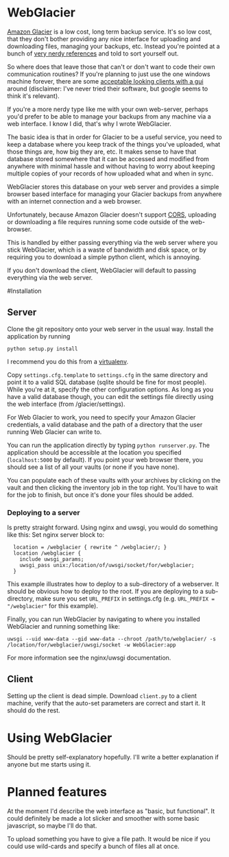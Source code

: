 # WebGlacier

[Amazon Glacier](http://aws.amazon.com/glacier/) is a low cost, long term backup service.  It's so low cost, that they don't bother providing any nice interface for uploading and downloading files, managing your backups, etc.  Instead you're pointed at a bunch of [very nerdy references](http://docs.aws.amazon.com/amazonglacier/latest/dev/amazon-glacier-api.html) and told to sort yourself out.

So where does that leave those that can't or don't want to code their own communication routines?  If you're planning to just use the one windows machine forever, there are some [acceptable looking clients with a gui](http://fastglacier.com/) around (disclaimer: I've never tried their software, but google seems to think it's relevant).

If you're a more nerdy type like me with your own web-server, perhaps you'd prefer to be able to manage your backups from any machine via a web interface.  I know I did, that's why I wrote WebGlacier.

The basic idea is that in order for Glacier to be a useful service, you need to keep a database where you keep track of the things you've uploaded, what those things are, how big they are, etc.  It makes sense to have that database stored somewhere that it can be accessed and modified from anywhere with minimal hassle and without having to worry about keeping multiple copies of your records of how uploaded what and when in sync.  

WebGlacier stores this database on your web server and provides a simple browser based interface for managing your Glacier backups from anywhere with an internet connection and a web browser.

Unfortunately, because Amazon Glacier doesn't support <a href="https://en.wikipedia.org/wiki/Cross-origin_resource_sharing">CORS</a>, uploading or downloading a file requires running some code outside of the web-browser.

This is handled by either passing everything via the web server where you stick WebGlacier, which is a waste of bandwidth and disk space, or by requiring you to download a simple python client, which is annoying.

If you don't download the client, WebGlacier will default to passing everything via the web server.

#Installation

## Server

Clone the git repository onto your web server in the usual way.  Install the application  by running 
````
python setup.py install 
````
I recommend you do this from a [virtualenv](http://docs.python-guide.org/en/latest/dev/virtualenvs/).

Copy `settings.cfg.template` to `settings.cfg` in the same directory and point it to a valid SQL database (sqlite should be fine for most people).  While you're at it, specify the other configuration options.  As long as you have a valid database though, you can edit the settings file directly using the web interface (from /glacier/settings).  

For Web Glacier to work, you need to specify your Amazon Glacier credentials, a valid database and the path of a directory that the user running Web Glacier can write to.

You can run the application directly by typing `python runserver.py`.  The application should be accessible at the location you specified (`localhost:5000` by default).  If you point your web browser there, you should see a list of all your vaults (or none if you have none).

You can populate each of these vaults with your archives by clicking on the vault and then clicking the inventory job in the top right.  You'll have to wait for the job to finish, but once it's done your files should be added.

### Deploying to a server

Is pretty straight forward.  Using nginx and uwsgi, you would do something like this:
Set nginx server block to:

````
  location = /webglacier { rewrite ^ /webglacier/; }
  location /webglacier {
    include uwsgi_params;
    uwsgi_pass unix:/location/of/uwsgi/socket/for/webglacier;
  }

````

This example illustrates how to deploy to a sub-directory of a webserver.  It should be obvious how to deploy to the root.  If you are deploying to a sub-directory, make sure you set `URL_PREFIX` in settings.cfg (e.g. `URL_PREFIX = "/webglacier"` for this example).

Finally, you can run WebGlacier by navigating to where you installed WebGlacier and running something like:

````
uwsgi --uid www-data --gid www-data --chroot /path/to/webglacier/ -s /location/for/webglacier/uwsgi/socket -w WebGlacier:app
````

For more information see the nginx/uwsgi documentation.

## Client

Setting up the client is dead simple.  Download `client.py` to a client machine, verify that the auto-set parameters are correct and start it.  It should do the rest.

# Using WebGlacier

Should be pretty self-explanatory hopefully.  I'll write a better explanation if anyone but me starts using it.

# Planned features

At the moment I'd describe the web interface as "basic, but functional".  It could definitely be made a lot slicker and smoother with some basic javascript, so maybe I'll do that.

To upload something you have to give a file path.  It would be nice if you could use wild-cards and specify a bunch of files all at once.


